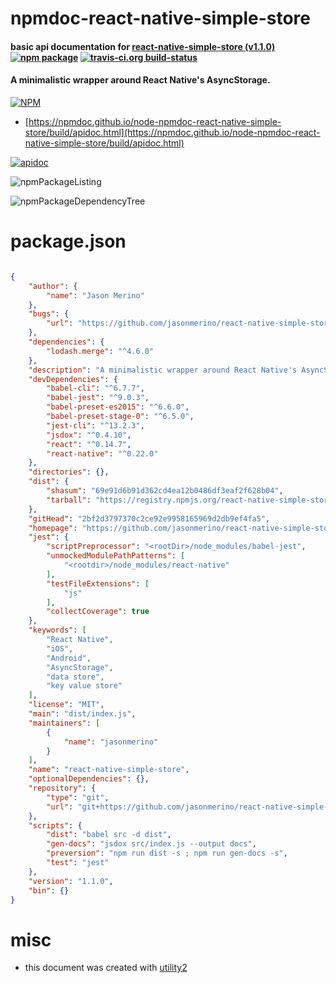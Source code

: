 # npmdoc-react-native-simple-store

#### basic api documentation for  [react-native-simple-store (v1.1.0)](https://github.com/jasonmerino/react-native-simple-store#readme)  [![npm package](https://img.shields.io/npm/v/npmdoc-react-native-simple-store.svg?style=flat-square)](https://www.npmjs.org/package/npmdoc-react-native-simple-store) [![travis-ci.org build-status](https://api.travis-ci.org/npmdoc/node-npmdoc-react-native-simple-store.svg)](https://travis-ci.org/npmdoc/node-npmdoc-react-native-simple-store)

#### A minimalistic wrapper around React Native's AsyncStorage.

[![NPM](https://nodei.co/npm/react-native-simple-store.png?downloads=true&downloadRank=true&stars=true)](https://www.npmjs.com/package/react-native-simple-store)

- [https://npmdoc.github.io/node-npmdoc-react-native-simple-store/build/apidoc.html](https://npmdoc.github.io/node-npmdoc-react-native-simple-store/build/apidoc.html)

[![apidoc](https://npmdoc.github.io/node-npmdoc-react-native-simple-store/build/screenCapture.buildCi.browser.%252Ftmp%252Fbuild%252Fapidoc.html.png)](https://npmdoc.github.io/node-npmdoc-react-native-simple-store/build/apidoc.html)

![npmPackageListing](https://npmdoc.github.io/node-npmdoc-react-native-simple-store/build/screenCapture.npmPackageListing.svg)

![npmPackageDependencyTree](https://npmdoc.github.io/node-npmdoc-react-native-simple-store/build/screenCapture.npmPackageDependencyTree.svg)



# package.json

```json

{
    "author": {
        "name": "Jason Merino"
    },
    "bugs": {
        "url": "https://github.com/jasonmerino/react-native-simple-store/issues"
    },
    "dependencies": {
        "lodash.merge": "^4.6.0"
    },
    "description": "A minimalistic wrapper around React Native's AsyncStorage.",
    "devDependencies": {
        "babel-cli": "^6.7.7",
        "babel-jest": "^9.0.3",
        "babel-preset-es2015": "^6.6.0",
        "babel-preset-stage-0": "^6.5.0",
        "jest-cli": "^13.2.3",
        "jsdox": "^0.4.10",
        "react": "^0.14.7",
        "react-native": "^0.22.0"
    },
    "directories": {},
    "dist": {
        "shasum": "69e91d6b91d362cd4ea12b0486df3eaf2f628b04",
        "tarball": "https://registry.npmjs.org/react-native-simple-store/-/react-native-simple-store-1.1.0.tgz"
    },
    "gitHead": "2bf2d3797370c2ce92e9958165969d2db9ef4fa5",
    "homepage": "https://github.com/jasonmerino/react-native-simple-store#readme",
    "jest": {
        "scriptPreprocessor": "<rootDir>/node_modules/babel-jest",
        "unmockedModulePathPatterns": [
            "<rootdir>/node_modules/react-native"
        ],
        "testFileExtensions": [
            "js"
        ],
        "collectCoverage": true
    },
    "keywords": [
        "React Native",
        "iOS",
        "Android",
        "AsyncStorage",
        "data store",
        "key value store"
    ],
    "license": "MIT",
    "main": "dist/index.js",
    "maintainers": [
        {
            "name": "jasonmerino"
        }
    ],
    "name": "react-native-simple-store",
    "optionalDependencies": {},
    "repository": {
        "type": "git",
        "url": "git+https://github.com/jasonmerino/react-native-simple-store.git"
    },
    "scripts": {
        "dist": "babel src -d dist",
        "gen-docs": "jsdox src/index.js --output docs",
        "preversion": "npm run dist -s ; npm run gen-docs -s",
        "test": "jest"
    },
    "version": "1.1.0",
    "bin": {}
}
```



# misc
- this document was created with [utility2](https://github.com/kaizhu256/node-utility2)

